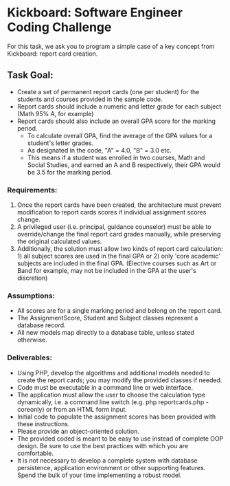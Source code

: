 # Kickboard: Software Engineer Coding Challenge #


For this task, we ask you to program a simple case of a key concept from Kickboard: report card creation.

## Task Goal: ##
*  Create a set of permanent report cards (one per student) for the students and courses provided in the sample code. 
*  Report cards should include a numeric and letter grade for each subject (Math 95% A, for example) 
*  Report cards should also include an overall GPA score for the marking period. 
   *  To calculate overall GPA, find the average of the GPA values for a student's letter grades. 
   *  As designated in the code, "A" = 4.0, "B" = 3.0 etc. 
   *  This means if a student was enrolled in two courses, Math and Social Studies, and earned an A and B respectively, their GPA would be 3.5 for the marking period.


### Requirements: ###
1.  Once the report cards have been created, the architecture must prevent modification to report cards scores if individual assignment scores change.
2.  A privileged user (i.e. principal, guidance counselor) must be able to override/change the final report card grades manually, while preserving the original
calculated values. 
3.  Additionally, the solution must allow two kinds of report card calculation: 1) all subject scores are used in the final GPA or 2) only
'core academic' subjects are included in the final GPA. (Elective courses such as Art or Band for example, may not be included in the GPA at the user's discretion)

### Assumptions: ###
*  All scores are for a single marking period and belong on the report card. 
*  The AssignmentScore, Student and Subject classes represent a database record. 
*  All new models map directly to a database table, unless stated otherwise.

### Deliverables: ###
*  Using PHP, develop the algorithms and additional models needed to create the report cards; you may modify the provided classes if needed. 
*  Code must be executable in a command line or web interface. 
*  The application must allow the user to choose the calculation type dynamically, i.e. a command line switch (e.g. php reportcards.php -coreonly) or from an HTML form input. 
*  Initial code to populate the assignment scores has been provided with these instructions. 
*  Please provide an object-oriented solution. 
*  The provided coded is meant to be easy to use instead of complete OOP design. Be sure to use the best practices with which you are comfortable. 
*  It is not necessary to develop a complete system with database persistence, application environment or other supporting features. Spend the bulk of your time implementing a robust model.